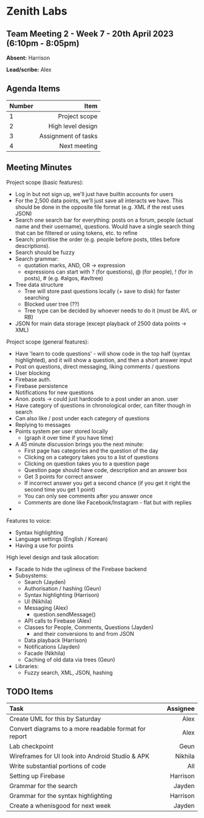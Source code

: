 # Zenith Labs
## Team Meeting 2 - Week 7 - 20th April 2023 (6:10pm - 8:05pm)
**Absent:** Harrison

**Lead/scribe:** Alex

## Agenda Items
| Number |                Item |
|:-------|--------------------:|
| 1      |       Project scope |
| 2      |   High level design |
| 3      | Assignment of tasks |
| 4      |        Next meeting |

## Meeting Minutes
Project scope (basic features):
 - Log in but not sign up, we'll just have builtin accounts for users
 - For the 2,500 data points, we'll just save all interacts we have. This should be done in the opposite file format (e.g. XML if the rest uses JSON)
 - Search one search bar for everything: posts on a forum, people (actual name and their username), questions. Would have a single search thing that can be filtered or using tokens, etc. to refine
 - Search: prioritise the order (e.g. people before posts, titles before descriptions). 
 - Search should be fuzzy
 - Search grammar:
   - quotation marks, AND, OR -> expression
   - expressions can start with ? (for questions), @ (for people), ! (for in posts), #<category> (e.g. #algos, #avltree)
 - Tree data structure
   - Tree will store past questions locally (+ save to disk) for faster searching
   - Blocked user tree (??)
   - Tree type can be decided by whoever needs to do it (must be AVL or RB)
 - JSON for main data storage (except playback of 2500 data points -> XML)

Project scope (general features):
 - Have 'learn to code questions' - will show code in the top half (syntax highlighted), and it will show a question, and then a short answer input
 - Post on questions, direct messaging, liking comments / questions
 - User blocking 
 - Firebase auth.
 - Firebase persistence
 - Notifications for new questions
 - Anon. posts -> could just hardcode to a post under an anon. user
 - Have category of questions in chronological order, can filter though in search
 - Can also like / post under each category of questions
 - Replying to messages
 - Points system per user stored locally
   - (graph it over time if you have time)
 - A 45 minute discussion brings you the next minute:
   - First page has categories and the question of the day
   - Clicking on a category takes you to a list of questions
   - Clicking on question takes you to a question page
   - Question page should have code, description and an answer box
   - Get 3 points for correct answer
   - If incorrect answer you get a second chance (if you get it right the second time you get 1 point)
   - You can only see comments after you answer once
   - Comments are done like Facebook/Instagram - flat but with replies
 - 

Features to voice:
 - Syntax highlighting
 - Language settings (English / Korean)
 - Having a use for points

High level design and task allocation:
 - Facade to hide the ugliness of the Firebase backend
 - Subsystems:
   - Search (Jayden)
   - Authorisation / hashing (Geun)
   - Syntax highlighting (Harrison)
   - UI (Nikhila)
   - Messaging (Alex)
     - question.sendMessage()
   - API calls to Firebase (Alex)
   - Classes for People, Comments, Questions (Jayden)
     - and their conversions to and from JSON
   - Data playback (Harrison)
   - Notifications (Jayden)
   - Facade (Nikhila)
   - Caching of old data via trees (Geun)
 - Libraries:
   - Fuzzy search, XML, JSON, hashing

## TODO Items
| Task                                                  | Assignee |
|:------------------------------------------------------|---------:|
| Create UML for this by Saturday                       |     Alex |
| Convert diagrams to a more readable format for report |     Alex |
| Lab checkpoint                                        |     Geun |
 | Wireframes for UI look into Android Studio & APK     |  Nikhila |
 | Write substantial portions of code                   |      All |
 | Setting up Firebase                                  | Harrison |
 | Grammar for the search                               |   Jayden |
 | Grammar for the syntax highlighting                  | Harrison |
| Create a whenisgood for next week                     |   Jayden |

